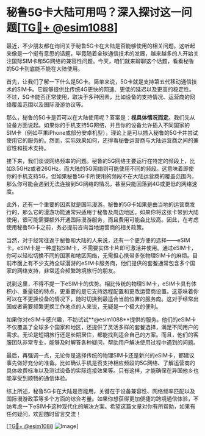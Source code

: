 # 秘鲁5G卡大陆可用吗？深入探讨这一问题[[TG💪+ @esim1088](https://t.me/s/esim1088)]

最近，不少朋友都在询问关于秘鲁5G卡在大陆是否能够使用的相关问题。这听起来像是一个挺有意思的话题，毕竟随着全球通信技术的发展，越来越多的人开始关注国际SIM卡和5G网络的兼容性问题。今天，咱们就来聊聊这个话题，看看秘鲁的5G卡到底能不能在大陆使用。

首先，让我们了解一下什么是5G卡。简单来说，5G卡就是支持第五代移动通信技术的SIM卡。它能够提供比传统4G更快的网速、更低的延迟以及更高的稳定性。不过，5G卡能否正常使用，取决于多种因素，比如设备的支持情况、运营商的网络覆盖范围以及国际漫游协议等。

那么，秘鲁的5G卡是否可以在大陆使用呢？答案是：**视具体情况而定**。我们先从设备方面说起。如果你的手机支持5G网络，并且你的设备允许插入不同国家的SIM卡（例如苹果iPhone或部分安卓机型），理论上是可以插入秘鲁的5G卡并尝试使用它的服务的。然而，实际效果如何，还得看秘鲁运营商与大陆运营商之间的兼容性和技术支持。

接下来，我们谈谈网络频率的问题。秘鲁的5G网络主要运行在特定的频段上，比如3.5GHz或者26GHz。而大陆的5G网络则可能使用不同的频段。这意味着即使你的手机支持5G，但如果秘鲁5G卡所使用的频段不在大陆运营商的覆盖范围内，那么你可能会遇到无法连接到5G网络的情况，甚至只能回落到4G或更低的网络速度。

此外，还有一个重要的因素就是国际漫游。秘鲁的5G卡如果是由当地的运营商发行的，那么它的漫游功能通常只适用于秘鲁及周边地区。如果你将这张卡带到大陆使用，很可能需要额外开通国际漫游服务，而且费用可能会比较高。因此，在考虑使用秘鲁5G卡之前，务必提前咨询当地运营商的相关政策。

当然，对于经常往返于秘鲁和大陆的人来说，还有一个更方便的选择——eSIM卡。eSIM卡是一种虚拟SIM卡，不需要实体卡片即可激活并使用。通过eSIM卡，你可以轻松切换不同的国家和地区网络，无需担心携带多张物理SIM卡的麻烦。目前市面上有不少支持全球漫游的eSIM卡服务商，他们提供的套餐通常包含多个国家的网络支持，非常适合频繁跨境旅行的朋友。

说到这里，不得不提一下eSIM卡的优势。相比传统的物理SIM卡，eSIM卡具有体积小、重量轻的特点，更重要的是它支持远程配置和更改运营商设置。这意味着你可以在不更换设备的情况下，随时切换到最适合当前位置的服务商。这对于经常出国或者需要频繁更换工作地点的人来说，无疑是一个极大的便利。

如果你对eSIM卡感兴趣，不妨试试**@esim1088**提供的服务。他们的eSIM卡不仅覆盖了全球多个国家和地区，还提供了灵活多样的套餐选择，满足不同用户的需求。无论是短期旅行还是长期居住，都能找到适合自己的方案。而且，他们的客服团队非常专业，能够及时解答各种疑问，帮助用户解决使用过程中遇到的问题。

最后，再强调一点，无论你是选择传统的物理SIM卡还是新兴的eSIM卡，都建议事先做好充分的准备。比如确认手机是否支持相应频段的5G网络、了解运营商的具体收费标准以及测试设备的实际连接效果等。只有这样，才能确保在异国他乡也能享受到顺畅的通信体验。

综上所述，秘鲁5G卡在大陆是否能用，关键在于设备兼容性、网络频率匹配以及国际漫游政策等多个方面的综合考量。如果你想获得更加便捷的跨境通信体验，不妨考虑一下eSIM卡这种现代化的解决方案。希望这篇文章对你有所帮助，如果有任何疑问，欢迎随时留言交流！

[[TG💪+ @esim1088](https://t.me/s/esim1088) ![Image](https://i.postimg.cc/4NQfJmqS/Snipaste-2025-05-13-00-14-12.png)]